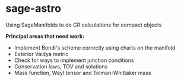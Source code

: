 # sage-astro
Using SageManifolds to do GR calculations for compact objects

**Principal areas that need work:**
* Implement Bondi's scheme correctly using charts on the manifold
* Exterior Vaidya metric
* Check for ways to implement junction conditions
* Conservation laws, TOV and solutions 
* Mass function, Weyl tensor and Tolman-Whittaker mass  
